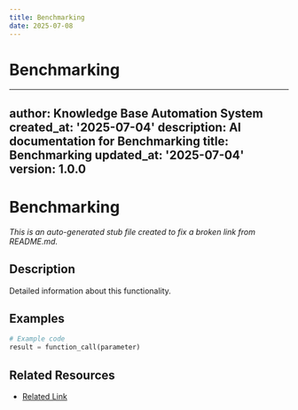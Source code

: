 ```yaml
---
title: Benchmarking
date: 2025-07-08
---
```


# Benchmarking

---
author: Knowledge Base Automation System
created_at: '2025-07-04'
description: AI documentation for Benchmarking
title: Benchmarking
updated_at: '2025-07-04'
version: 1.0.0
---

# Benchmarking

*This is an auto-generated stub file created to fix a broken link from README.md.*

## Description

Detailed information about this functionality.

## Examples

```python
# Example code
result = function_call(parameter)
```

## Related Resources

- [Related Link](./related_resource.md)
